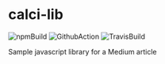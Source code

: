 # calci-lib
![npmBuild](https://img.shields.io/npm/v/calci-lib?label=npm-version&style=plastic)
![GithubAction](https://img.shields.io/github/workflow/status/pritam001/calci-lib/greeting/master)
![TravisBuild](https://img.shields.io/travis/com/pritam001/calci-lib?label=Travis%20Build%20Status&style=plastic)

Sample javascript library for a Medium article


